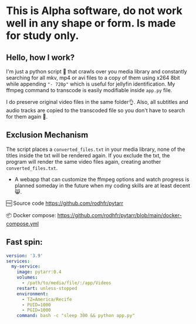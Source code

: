 # This is Alpha software, do not work well in any shape or form. Is made for study only.
 
 ## Hello, how I work?
I'm just a python script 🐍 that crawls over you media library and constantly searching for all mkv, mp4 or avi files to a copy of them using x264 8bit while appending `"- 720p"` which is useful for jellyfin identification. 
My ffmpeg command to transcode is easily modifiable inside `app.py` file.

I do preserve original video files in the same folder👌. Also, all subtitles and audio tracks are copied to the transcoded file so you don't have to search for them again 🐊. 

 ## Exclusion Mechanism
The script places a `converted_files.txt` in your media library, none of the titles inside the txt will be rendered again. If you exclude the txt, the program will render the same video files again, creating another `converted_files.txt`.

* A webapp that can customize the ffmpeg options and watch progress is planned someday in the future when my coding skills are at least decent 😸.

🆓 Source code https://github.com/rodhfr/pytarr 

📦 Docker compose: https://github.com/rodhfr/pytarr/blob/main/docker-compose.yml

## Fast spin:

```yml
version: '3.9'
services:
  my-service:
    image: pytarr:0.4
    volumes:
      - /path/to/media/file/:/app/Videos
    restart: unless-stopped
    environment:
      - TZ=America/Recife
      - PUID=1000
      - PGID=1000 
    command: bash -c "sleep 300 && python app.py"
```
